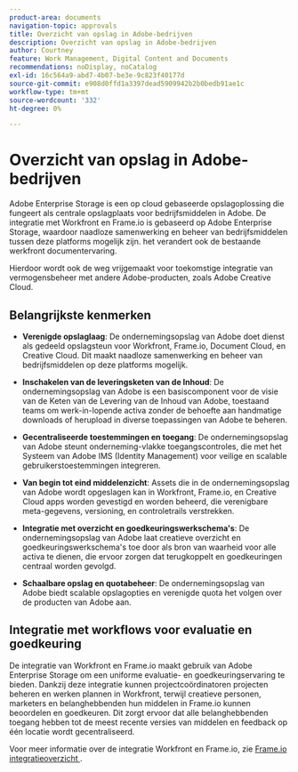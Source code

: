 ```yaml
---
product-area: documents
navigation-topic: approvals
title: Overzicht van opslag in Adobe-bedrijven
description: Overzicht van opslag in Adobe-bedrijven
author: Courtney
feature: Work Management, Digital Content and Documents
recommendations: noDisplay, noCatalog
exl-id: 16c564a9-abd7-4b07-be3e-9c823f40177d
source-git-commit: e908d0ffd1a3397dead5909942b2b0bedb91ae1c
workflow-type: tm+mt
source-wordcount: '332'
ht-degree: 0%

---
```


# Overzicht van opslag in Adobe-bedrijven

Adobe Enterprise Storage is een op cloud gebaseerde opslagoplossing die fungeert als centrale opslagplaats voor bedrijfsmiddelen in Adobe. De integratie met Workfront en Frame.io is gebaseerd op Adobe Enterprise Storage, waardoor naadloze samenwerking en beheer van bedrijfsmiddelen tussen deze platforms mogelijk zijn. het verandert ook de bestaande werkfront documentervaring.

Hierdoor wordt ook de weg vrijgemaakt voor toekomstige integratie van vermogensbeheer met andere Adobe-producten, zoals Adobe Creative Cloud.

## Belangrijkste kenmerken

* **Verenigde opslaglaag**: De ondernemingsopslag van Adobe doet dienst als gedeeld opslagsteun voor Workfront, Frame.io, Document Cloud, en Creative Cloud. Dit maakt naadloze samenwerking en beheer van bedrijfsmiddelen op deze platforms mogelijk.

* **Inschakelen van de leveringsketen van de Inhoud**: De ondernemingsopslag van Adobe is een basiscomponent voor de visie van de Keten van de Levering van de Inhoud van Adobe, toestaand teams om werk-in-lopende activa zonder de behoefte aan handmatige downloads of herupload in diverse toepassingen van Adobe te beheren.

* **Gecentraliseerde toestemmingen en toegang**: De ondernemingsopslag van Adobe steunt onderneming-vlakke toegangscontroles, die met het Systeem van Adobe IMS (Identity Management) voor veilige en scalable gebruikerstoestemmingen integreren.

* **Van begin tot eind middelenzicht**: Assets die in de ondernemingsopslag van Adobe wordt opgeslagen kan in Workfront, Frame.io, en Creative Cloud apps worden gevestigd en worden beheerd, die verenigbare meta-gegevens, versioning, en controletrails verstrekken.

* **Integratie met overzicht en goedkeuringswerkschema&#39;s**: De ondernemingsopslag van Adobe laat creatieve overzicht en goedkeuringswerkschema&#39;s toe door als bron van waarheid voor alle activa te dienen, die ervoor zorgen dat terugkoppelt en goedkeuringen centraal worden gevolgd.

* **Schaalbare opslag en quotabeheer**: De ondernemingsopslag van Adobe biedt scalable opslagopties en verenigde quota het volgen over de producten van Adobe aan.

## Integratie met workflows voor evaluatie en goedkeuring

De integratie van Workfront en Frame.io maakt gebruik van Adobe Enterprise Storage om een uniforme evaluatie- en goedkeuringservaring te bieden. Dankzij deze integratie kunnen projectcoördinatoren projecten beheren en werken plannen in Workfront, terwijl creatieve personen, marketers en belanghebbenden hun middelen in Frame.io kunnen beoordelen en goedkeuren. Dit zorgt ervoor dat alle belanghebbenden toegang hebben tot de meest recente versies van middelen en feedback op één locatie wordt gecentraliseerd.

Voor meer informatie over de integratie Workfront en Frame.io, zie [ Frame.io integratieoverzicht ](/help/quicksilver/review-and-approve-work/native-integrations/frame-io/frame-int-overview.md).